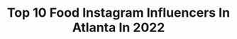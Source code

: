 ---
title: Top 10 Food Instagram Influencers In Atlanta In 2022
description: >-
  Find top food Instagram influencers in Atlanta in 2022. Most popular hashtags: #atlanta #food #atleats #foodie.
platform: Instagram
hits: 131
text_top: Analyze the top-rated Instagram accounts on inBeat.
text_bottom: Our database aggregates 131 Instagram influencers like this in Atlanta, United States for you to collaborate.
profiles:
  - username: "_officialdrea_"
    fullname: >-
      
    bio: >-
      Southern🌻 Let’s EAT👩🏽‍🍳
    location: "United States"
    followers: 6898
    engagement: 151
    commentsToLikes: 0.064557
    id: ck5zwfn1061mt0i14l0x38kmf
    verified: false
    hashtags: "#cook, #doseofdrea, #chef, #seafood"
  - username: "chewfoodnow"
    fullname: >-
      jennifer | atl foodie
    bio: >-
      contributer @bestfoodatlanta use code “CHEWFOODNOW” for 10% off your order at @duckdonuts (Buckhead/Toco Hills) 🍩 💌: dm or email for collaborations
    location: "United States"
    followers: 3230
    engagement: 1099
    commentsToLikes: 0.161619
    id: ck5c05tubsi230i113qjvv5l7
    verified: false
    hashtags: "#georgia, #weloveatl, #eatfamous, #drinks"
  - username: "krabqueenzatl"
    fullname: >-
      KrabQueenzATL
    bio: >-
      🦀Krab Queenz ATL 📍529 Peachtree St NE ATL GA 30308 ⏰TO GO ORDERS 12-8PM ❌ Closed On Tuesday, Wednesdays & Thursday
    location: "United States"
    followers: 72757
    engagement: 86
    commentsToLikes: 0.033660
    id: ck0tuzr9u9du30i1961g1c11w
    verified: false
    hashtags: "#seafood, #shrimp, #atleats, #krabqueenz"
  - username: "joyytylr"
    fullname: >-
      Joyy🌙
    bio: >-
      The revolution will not be televised, it will be LIVE. Producer. Creator. World Changer. CEO of @joyyandco 💫 Dog mom to @thechotails 🐶
    location: "United States"
    followers: 2145
    engagement: 946
    commentsToLikes: 0.050969
    id: ckapcnxlq4ib70i78n2wpm5c7
    verified: false
    hashtags: "#growth, #vegas, #photography, #mood"
  - username: "hannahdasher"
    fullname: >-
      HANNAH DASHER
    bio: >-
      Sony Music Recording Artist
    location: "United States"
    followers: 22881
    engagement: 441
    commentsToLikes: 0.082255
    id: ck6to7j5lcj800j71elhzffjq
    verified: true
    hashtags: "#standbyyourpan, #countrymusic, #girlscalltheshots, #halloween"
  - username: "rolding_in_the_eats"
    fullname: >-
      Alex | Atlanta Food Advocate
    bio: >-
      Alex is the name | #atlantafood is the game DM or email for partnerships & collaborations 🤙🏻⬇️ 📧: roldinginthedeep@gmail.com
    location: "United States"
    followers: 9255
    engagement: 666
    commentsToLikes: 0.077884
    id: ck6u6tfcmhmgh0j71cpxxsfy5
    verified: false
    hashtags: "#cheesy, #bacon, #ube, #filipinofoodmovement"
  - username: "atlfoodie"
    fullname: >-
      Atlanta Food & Restaurants
    bio: >-
      📍 ATL 🎯 Eating good in the neighborhood 📧 Anatlfoodielife@gmail.com
    location: "United States"
    followers: 30691
    engagement: 198
    commentsToLikes: 0.180957
    id: ck0vw55u7s5gm0i19ur7w7vcr
    verified: false
    hashtags: "#discoveratlanta, #bestfood, #asianfood, #atlnights"
  - username: "atlantabestbites"
    fullname: >-
      Atlanta’s Best Bites | Sarah
    bio: >-
      Atlanta Restaurants | Food & Drink 🌮 Original Content 🍕 Restaurant & Business Promoter 📩 atlantabestbites@gmail.com for business inquiries
    location: "United States"
    followers: 29705
    engagement: 88
    commentsToLikes: 0.107935
    id: ckaoqoiu3jmpu0i78wya0t204
    verified: false
    hashtags: "#atliens, #noms, #bites, #weloveatl"
  - username: "atl_foodscene"
    fullname: >-
      ATL Food Scene
    bio: >-
      🍑 Searching for Atlanta’s hidden food gems 📬 New restaurant in ATL? Email me!
    location: "United States"
    followers: 5189
    engagement: 617
    commentsToLikes: 0.021614
    id: ck13bj35bvnen0i19ek0yq8ic
    verified: false
    hashtags: "#atlantarestaurants, #atlfoodie, #atlrestaurants, #foodie"
  - username: "jahlielthurman"
    fullname: >-
      Jahliel Thurman
    bio: >-
      CEO @yardtalk101 Host of @hbcu101 on @aspiretv Stream Us Here 👇🏾👇🏾👇🏾👇🏾
    location: "United States"
    followers: 6367
    engagement: 371
    commentsToLikes: 0.061666
    id: ck135f02r134g0i19pdjmex04
    verified: false
    hashtags: "#host, #keshiaskitchen, #producer, #hbcupride"
---